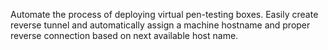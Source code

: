 Automate the process of deploying virtual pen-testing boxes. 
Easily create reverse tunnel and automatically assign a machine hostname and proper reverse connection based on next available host name. 
